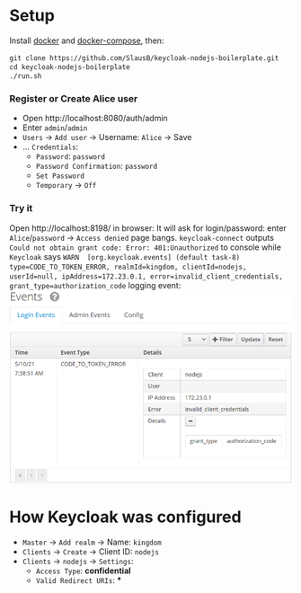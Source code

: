 # Setup

Install [docker](https://docs.docker.com/get-docker/) and [docker-compose](https://docs.docker.com/compose/install/), then:
```
git clone https://github.com/SlausB/keycloak-nodejs-boilerplate.git
cd keycloak-nodejs-boilerplate
./run.sh
```
### Register or Create <b>Alice</b> user
- Open http://localhost:8080/auth/admin
- Enter `admin`/`admin`
- `Users` -> `Add user` -> Username: `Alice` -> Save
- ... `Credentials`:
    - `Password`: `password`
    - `Password Confirmation`: `password`
    - `Set Password`
    - `Temporary` -> `Off`
### Try it
Open http://localhost:8198/ in browser:
It will ask for login/password: enter `Alice`/`password` -> `Access denied` page bangs. `keycloak-connect` outputs `Could not obtain grant code: Error: 401:Unauthorized` to console while `Keycloak` says `WARN  [org.keycloak.events] (default task-8) type=CODE_TO_TOKEN_ERROR, realmId=kingdom, clientId=nodejs, userId=null, ipAddress=172.23.0.1, error=invalid_client_credentials, grant_type=authorization_code` logging event:
![alt CODE_TO_TOKEN_ERROR](./CODE_TO_TOKEN_ERROR.png)

# How Keycloak was configured

- `Master` -> `Add realm` -> Name: `kingdom`
- `Clients` -> `Create` -> Client ID: `nodejs`
- `Clients` -> `nodejs` -> `Settings`:
    - `Access Type`: <b>confidential</b>
    - `Valid Redirect URIs`: <b>*</b>
